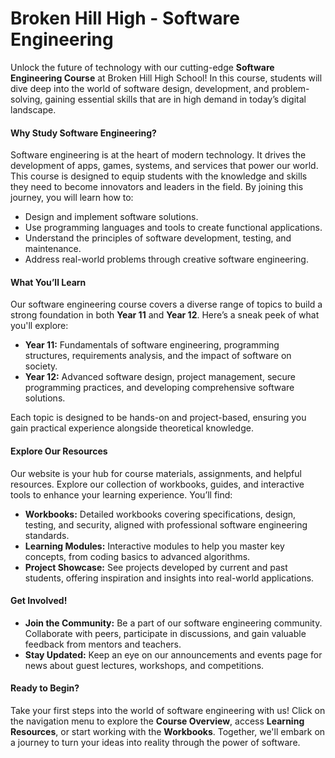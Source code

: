 # Broken Hill High - Software Engineering
Unlock the future of technology with our cutting-edge **Software Engineering Course** at Broken Hill High School! In this course, students will dive deep into the world of software design, development, and problem-solving, gaining essential skills that are in high demand in today’s digital landscape.

#### **Why Study Software Engineering?**
Software engineering is at the heart of modern technology. It drives the development of apps, games, systems, and services that power our world. This course is designed to equip students with the knowledge and skills they need to become innovators and leaders in the field. By joining this journey, you will learn how to:

- Design and implement software solutions.
- Use programming languages and tools to create functional applications.
- Understand the principles of software development, testing, and maintenance.
- Address real-world problems through creative software engineering.

#### **What You’ll Learn**
Our software engineering course covers a diverse range of topics to build a strong foundation in both **Year 11** and **Year 12**. Here’s a sneak peek of what you'll explore:

- **Year 11:** Fundamentals of software engineering, programming structures, requirements analysis, and the impact of software on society.
- **Year 12:** Advanced software design, project management, secure programming practices, and developing comprehensive software solutions.

Each topic is designed to be hands-on and project-based, ensuring you gain practical experience alongside theoretical knowledge.

#### **Explore Our Resources**

Our website is your hub for course materials, assignments, and helpful resources. Explore our collection of workbooks, guides, and interactive tools to enhance your learning experience. You’ll find:

- **Workbooks:** Detailed workbooks covering specifications, design, testing, and security, aligned with professional software engineering standards.
- **Learning Modules:** Interactive modules to help you master key concepts, from coding basics to advanced algorithms.
- **Project Showcase:** See projects developed by current and past students, offering inspiration and insights into real-world applications.

#### **Get Involved!**

- **Join the Community:** Be a part of our software engineering community. Collaborate with peers, participate in discussions, and gain valuable feedback from mentors and teachers.
- **Stay Updated:** Keep an eye on our announcements and events page for news about guest lectures, workshops, and competitions.

#### **Ready to Begin?**

Take your first steps into the world of software engineering with us! Click on the navigation menu to explore the **Course Overview**, access **Learning Resources**, or start working with the **Workbooks**. Together, we'll embark on a journey to turn your ideas into reality through the power of software.
